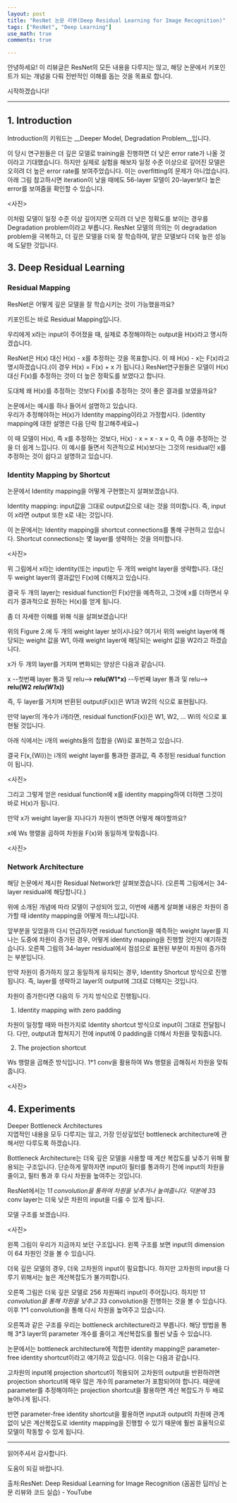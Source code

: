 ```yaml
---
layout: post
title: "ResNet 논문 리뷰(Deep Residual Learning for Image Recognition)"
tags: ["ResNet", "Deep Learning"]
use_math: true
comments: true

---
```


안녕하세요! 
이 리뷰글은 ResNet의 모든 내용을 다루지는 않고, 해당 논문에서 키포인트가 되는 개념을 다뤄 전반적인 이해를 돕는 것을 목표로 합니다.   

시작하겠습니다!   

- - -

## 1. Introduction 
Introduction의 키워드는 __Deeper Model, Degradation Problem__입니다.    

 

이 당시 연구원들은 더 깊은 모델로 training을 진행하면 더 낮은 error rate가 나올 것이라고 기대했습니다. 하지만 실제로 실험을 해보자 일정 수준 이상으로 깊어진 모델은 오히려 더 높은 error rate를 보여주었습니다. 이는 overfitting의 문제가 아니었습니다. 아래 그림 참고하시면 iteration이 낮을 때에도 56-layer 모델이 20-layer보다 높은 error를 보여줌을 확인할 수 있습니다.   


<사진>   

이처럼 모델이 일정 수준 이상 깊어지면 오히려 더 낮은 정확도를 보이는 경우를 Degradation problem이라고 부릅니다. ResNet 모델의 의의는 이 degradation problem을 극복하고, 더 깊은 모델을 더욱 잘 학습하여, 얕은 모델보다 더욱 높은 성능에 도달한 것입니다.   

## 3. Deep Residual Learning
### Residual Mapping   
ResNet은 어떻게 깊은 모델을 잘 학습시키는 것이 가능했을까요?   

키포인트는 바로 Residual Mapping입니다.    

 

우리에게 x라는 input이 주어졌을 때, 실제로 추정해야하는 output을 H(x)라고 명시하겠습니다.   

ResNet은 H(x) 대신 H(x) - x를 추정하는 것을 목표합니다. 이 때 H(x) - x는 F(x)라고 명시하겠습니다.(이 경우 H(x) = F(x) + x 가 됩니다.) ResNet연구원들은 모델이 H(x) 대신 F(x)를 추정하는 것이 더 높은 정확도를 보였다고 합니다.   

 

도대체 왜 H(x)를 추정하는 것보다 F(x)를 추정하는 것이 좋은 결과를 보였을까요?   

논문에서는 예시를 하나 들어서 설명하고 있습니다.    
우리가 추정해야하는 H(x)가 Identity mapping이라고 가정합시다. (identity mapping에 대한 설명은 다음 단락 참고해주세요~)   

이 때 모델이 H(x), 즉 x를 추정하는 것보다, H(x) - x = x - x = 0, 즉 0을 추정하는 것을 더 쉽게 느낍니다. 이 예시를 들면서 직관적으로 H(x)보다는 그것의 residual인 x를 추정하는 것이 쉽다고 설명하고 있습니다.   

 

### Identity Mapping by Shortcut
논문에서 Identity mapping을 어떻게 구현했는지 살펴보겠습니다.   

 

Identity mapping:  input값을 그대로 output값으로 내는 것을 의미합니다. 즉, input이 x라면 output 또한 x로 내는 것입니다.   

이 논문에서는 Identity mapping을 shortcut connections를 통해 구현하고 있습니다. Shortcut connections는 몇 layer를 생략하는 것을 의미합니다.   

<사진>   

위 그림에서 x라는 identity(또는 input)는 두 개의 weight layer을 생략합니다. 대신 두 weight layer의 결과값인 F(x)에 더해지고 있습니다.    

결국 두 개의 layer는 residual function인 F(x)만을 예측하고, 그것에 x를 더하면서 우리가 결과적으로 원하는 H(x)를 얻게 됩니다.   

 

좀 더 자세한 이해를 위해 식을 살펴보겠습니다!   

위의 Figure 2.에 두 개의 weight layer 보이시나요? 여기서 위의 weight layer에 해당되는 weight 값을 W1, 아래 weight layer에 해당되는 weight 값을 W2라고 하겠습니다.   

x가 두 개의 layer를 거치며 변화되는 양상은 다음과 같습니다.   

x  --첫번째 layer 통과 및 relu-->   __relu(W1*x)__  --두번째 layer 통과 및 relu-->   __relu(W2 *relu(W1*x))__   

즉, 두 layer를 거치며 반환된 output(F(x))은 W1과 W2의 식으로 표현됩니다.   

만약 layer의 개수가 i개라면, residual function(F(x))은 W1, W2, ... Wi의 식으로 표현될 것입니다.    

아래 식에서는 i개의 weights들의 집합을 {Wi}로 표현하고 있습니다.   

결국 F(x,{Wi})는 i개의 weight layer를 통과한 결과값, 즉 추정된 residual function이 됩니다.   

<사진>   

그리고 그렇게 얻은 residual function에 x를 identity mapping하여 더하면 그것이 바로 H(x)가 됩니다.    

 

만약 x가 weight layer을 지나다가 차원이 변하면 어떻게 해야할까요?   

x에 Ws 행렬을 곱하여 차원을 F(x)와 동일하게 맞춰줍니다.   

<사진>   

### Network Architecture
해당 논문에서 제시한 Residual Network만 살펴보겠습니다. (오른쪽 그림에서는 34-layer residual에 해당합니다.)   


위에 소개된 개념에 따라 모델이 구성되어 있고, 이번에 새롭게 살펴볼 내용은 차원이 증가할 때 identity mapping을 어떻게 하느냐입니다.   

 

앞부분을 잊었을까 다시 언급하자면 residual function을 예측하는 weight layer를 지나는 도중에 차원이 증가된 경우, 어떻게 identity mapping을 진행할 것인지 얘기하겠습니다. 오른쪽 그림의 34-layer residual에서 점섬으로 표현된 부분이 차원이 증가하는 부분입니다.   

 

만약 차원이 증가하지 않고 동일하게 유지되는 경우, Identity Shortcut 방식으로 진행됩니다. 즉, layer를 생략하고 layer의 output에 그대로 더해지는 것입니다.   

 

차원이 증가한다면 다음의 두 가지 방식으로 진행됩니다.   

1. Identity mapping with zero padding   

차원이 일정할 때와 마찬가지로 Identity shortcut 방식으로 input이 그대로 전달됩니다. 다만, output과 합쳐지기 전에 input에 0 padding을 더해서 차원을 맞춰줍니다.   

2. The projection shortcut   

Ws 행렬을 곱해준 방식입니다. 1*1 conv을 활용하여 Ws 행렬을 곱해줘서 차원을 맞춰줍니다.   

<사진>   

## 4. Experiments
Deeper Bottleneck Architectures   
지엽적인 내용을 모두 다루지는 않고, 가장 인상깊었던 bottleneck architecture에 관해서만 다루도록 하겠습니다.   

Bottleneck Architecture는 더욱 깊은 모델을 사용할 때 계산 복잡도를 낮추기 위해 활용되는 구조입니다. 단순하게 말하자면 input이 필터를 통과하기 전에 input의 차원을 줄이고, 필터 통과 후 다시 차원을 높여주는 것입니다.   

 

ResNet에서는 1*1 convolution을 통하여 차원을 낮추거나 높여줍니다. 덕분에 3*3 conv layer는 더욱 낮은 차원의 input을 다룰 수 있게 됩니다.    

모델 구조를 보겠습니다.   

<사진>   
  
왼쪽 그림이 우리가 지금까지 보던 구조입니다. 왼쪽 구조를 보면 input의 dimension이 64 차원인 것을 볼 수 있습니다.    

 

더욱 깊은 모델의 경우, 더욱 고차원의 input이 필요합니다. 하지만 고차원의 input을 다루기 위해서는 높은 계산복잡도가 불가피합니다.   

 

오른쪽 그림은 더욱 깊은 모델로 256 차원짜리 input이 주어집니다. 하지만 1*1 convolution을 통해 차원을 낮추고 3*3 convolution을 진행하는 것을 볼 수 있습니다. 이후 1*1 convolution을 통해 다시 차원을 높여주고 있습니다.   
 
오른쪽과 같은 구조를 우리는 bottleneck architecture라고 부릅니다. 해당 방법을 통해 3*3 layer의 parameter 개수를 줄이고 계산복잡도를 훨씬 낮출 수 있습니다.   

 

논문에서는 bottleneck architecture에 적합한 identity mapping은 parameter-free identity shortcut이라고 얘기하고 있습니다. 이유는 다음과 같습니다.   

고차원의 input에 projection shortcut이 적용되어 고차원의 output을 반환하려면 projection shortcut에 매우 많은 개수의 parameter가 포함되어야 합니다. 때문에 parameter를 추정해야하는 projection shortcut을 활용하면 계산 복잡도가 두 배로 늘어나게 됩니다.   

반면 parameter-free identity shortcut을 활용하면 input과 output의 차원에 관계없이 낮은 계산복잡도로 identity mapping을 진행할 수 있기 때문에 훨씬 효율적으로 모델이 작동할 수 있게 됩니다.   

 

 _ _ _
 
 
읽어주셔서 감사합니다.

도움이 되길 바랍니다.

 

 

출처:ResNet: Deep Residual Learning for Image Recognition (꼼꼼한 딥러닝 논문 리뷰와 코드 실습) - YouTube
